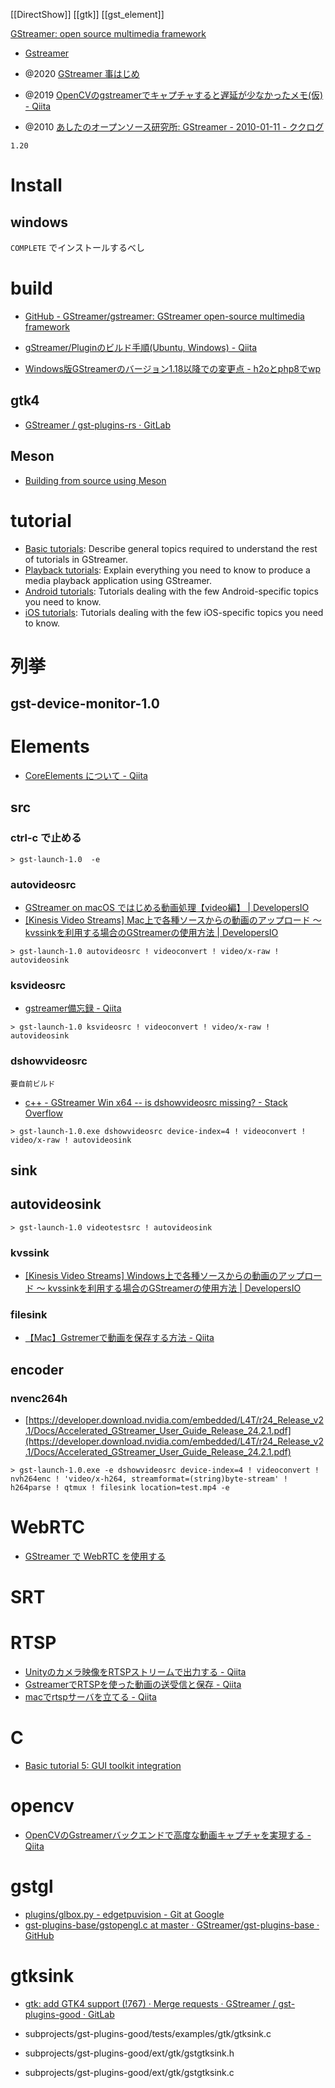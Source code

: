 [[DirectShow]]
[[gtk]]
[[gst_element]]

[GStreamer: open source multimedia framework](https://gstreamer.freedesktop.org/)

- [Gstreamer](https://zenn.dev/goforbroke/scraps/77b4afa1503385)

- @2020 [GStreamer 事はじめ](https://www.sinby.com/seiko-udoku/20/05160.html)
- @2019 [OpenCVのgstreamerでキャプチャすると遅延が少なかったメモ(仮) - Qiita](https://qiita.com/nakasuke_/items/84ec6cb3ddc9dee003c2)
- @2010 [あしたのオープンソース研究所: GStreamer - 2010-01-11 - ククログ](https://www.clear-code.com/blog/2010/1/11.html)

`1.20`

# Install
## windows
`COMPLETE` でインストールするべし

# build
- [GitHub - GStreamer/gstreamer: GStreamer open-source multimedia framework](https://github.com/GStreamer/gstreamer)

- [gStreamer/Pluginのビルド手順(Ubuntu, Windows) - Qiita](https://qiita.com/nakakura/items/4b2c1c312236ea96824b)
- [Windows版GStreamerのバージョン1.18以降での変更点 - h2oとphp8でwp](https://e-kamo.net/gstreamer-for-win-version-diffarence)

## gtk4
- [GStreamer / gst-plugins-rs · GitLab](https://gitlab.freedesktop.org/gstreamer/gst-plugins-rs)

## Meson
- [Building from source using Meson](https://gstreamer.freedesktop.org/documentation/installing/building-from-source-using-meson.html)

# tutorial
-   [Basic tutorials](https://gstreamer.freedesktop.org/documentation/tutorials/basic/index.html): Describe general topics required to understand the rest of tutorials in GStreamer.
-   [Playback tutorials](https://gstreamer.freedesktop.org/documentation/tutorials/playback/index.html): Explain everything you need to know to produce a media playback application using GStreamer.
-   [Android tutorials](https://gstreamer.freedesktop.org/documentation/tutorials/android/index.html): Tutorials dealing with the few Android-specific topics you need to know.
-   [iOS tutorials](https://gstreamer.freedesktop.org/documentation/tutorials/ios/index.html): Tutorials dealing with the few iOS-specific topics you need to know.

# 列挙
## gst-device-monitor-1.0

# Elements
- [CoreElements について - Qiita](https://qiita.com/tetsukuz/items/8438f993afe068d66d40#valve)
## src
### ctrl-c で止める
```
> gst-launch-1.0  -e
```

### autovideosrc
- [GStreamer on macOS ではじめる動画処理【video編】 | DevelopersIO](https://dev.classmethod.jp/articles/gstreamer-on-macos-video/)
- [[Kinesis Video Streams] Mac上で各種ソースからの動画のアップロード 〜 kvssinkを利用する場合のGStreamerの使用方法 | DevelopersIO](https://dev.classmethod.jp/articles/amazon-kinesis-vidseo-streams-gstreams-kvssynk/)

```
> gst-launch-1.0 autovideosrc ! videoconvert ! video/x-raw ! autovideosink
```

### ksvideosrc
- [gstreamer備忘録 - Qiita](https://qiita.com/yusukem99/items/11d94cf26fbac673718c)

```
> gst-launch-1.0 ksvideosrc ! videoconvert ! video/x-raw ! autovideosink
```

### dshowvideosrc
`要自前ビルド`
- [c++ - GStreamer Win x64 -- is dshowvideosrc missing? - Stack Overflow](https://stackoverflow.com/questions/44774191/gstreamer-win-x64-is-dshowvideosrc-missing)

```
> gst-launch-1.0.exe dshowvideosrc device-index=4 ! videoconvert ! video/x-raw ! autovideosink
```

## sink
## autovideosink
```
> gst-launch-1.0 videotestsrc ! autovideosink
```

### kvssink
- [[Kinesis Video Streams] Windows上で各種ソースからの動画のアップロード 〜 kvssinkを利用する場合のGStreamerの使用方法 | DevelopersIO](https://dev.classmethod.jp/articles/kinesis-video-streams-gstreamer-windows/)

### filesink
- [【Mac】Gstremerで動画を保存する方法 - Qiita](https://qiita.com/MONSOON/items/d1023fb1c100c4650579)

## encoder
### nvenc264h
- [https://developer.download.nvidia.com/embedded/L4T/r24_Release_v2.1/Docs/Accelerated_GStreamer_User_Guide_Release_24.2.1.pdf](https://developer.download.nvidia.com/embedded/L4T/r24_Release_v2.1/Docs/Accelerated_GStreamer_User_Guide_Release_24.2.1.pdf) 

```
> gst-launch-1.0.exe -e dshowvideosrc device-index=4 ! videoconvert ! nvh264enc ! 'video/x-h264, streamformat=(string)byte-stream' ! h264parse ! qtmux ! filesink location=test.mp4 -e
```

# WebRTC
- [GStreamer で WebRTC を使用する](https://www.gclue.jp/2022/07/gstreamer-webrtc.html)

# SRT

# RTSP
- [Unityのカメラ映像をRTSPストリームで出力する - Qiita](https://qiita.com/hiro-han/items/a20c9710d808e27f0ef2)
- [GstreamerでRTSPを使った動画の送受信と保存 - Qiita](https://qiita.com/bigface00/items/7c1f568dba96c34ec077)
- [macでrtspサーバを立てる - Qiita](https://qiita.com/k-yamada-github/items/1deaa6e81081e4a1aa35)

# C
- [Basic tutorial 5: GUI toolkit integration](https://gstreamer.freedesktop.org/documentation/tutorials/basic/toolkit-integration.html?gi-language=c)

# opencv
- [OpenCVのGstreamerバックエンドで高度な動画キャプチャを実現する - Qiita](https://qiita.com/stnk20/items/242e400853579d511ea3)

# gstgl
- [plugins/glbox.py - edgetpuvision - Git at Google](https://coral.googlesource.com/edgetpuvision/+/refs/heads/release-day/plugins/glbox.py)
- [gst-plugins-base/gstopengl.c at master · GStreamer/gst-plugins-base · GitHub](https://github.com/GStreamer/gst-plugins-base/blob/master/ext/gl/gstopengl.c)

# gtksink
- [gtk: add GTK4 support (!767) · Merge requests · GStreamer / gst-plugins-good · GitLab](https://gitlab.freedesktop.org/gstreamer/gst-plugins-good/-/merge_requests/767)

- subprojects/gst-plugins-good/tests/examples/gtk/gtksink.c
- subprojects/gst-plugins-good/ext/gtk/gstgtksink.h
- subprojects/gst-plugins-good/ext/gtk/gstgtksink.c

